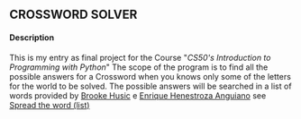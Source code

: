 ## CROSSWORD SOLVER

#### Description
This is my entry as final project for the Course "_CS50's Introduction to Programming with Python_"
The scope of the program is to find all the possible answers for a Crossword when you knows only some of the letters for the world to be solved.
The possible answers will be searched in a list of words provided by [Brooke Husic](https://twitter.com/xandraladee) e [Enrique Henestroza Anguiano](https://(https://twitter.com/datalexic)) see [Spread the word (list)](https://www.spreadthewordlist.com/)

